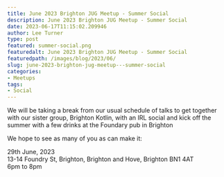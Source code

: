 ```yaml
---
title: June 2023 Brighton JUG Meetup - Summer Social 
description: June 2023 Brighton JUG Meetup - Summer Social 
date: 2023-06-17T11:15:02.209946
author: Lee Turner
type: post
featured: summer-social.png
featuredalt: June 2023 Brighton JUG Meetup - Summer Social 
featuredpath: /images/blog/2023/06/
slug: june-2023-brighton-jug-meetup---summer-social
categories:
- Meetups
tags:
- Social
---
```

We will be taking a break from our usual schedule of talks to get together with our sister group, Brighton Kotlin, with an IRL social and kick off the summer with a few drinks at the Foundary pub in Brighton

We hope to see as many of you as can make it:

29th June, 2023  
13-14 Foundry St, Brighton, Brighton and Hove, Brighton BN1 4AT  
6pm to 8pm


